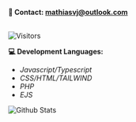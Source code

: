 **<p>📨 Contact: mathiasvj@outlook.com</p>**<br/>
<img alt="Visitors" src="https://visitor-badge.laobi.icu/badge?page_id=voie420"/><br/>
**<p>💻 Development Languages:</p>**
-  *Javascript/Typescript*
-  *CSS/HTML/TAILWIND*
-  *PHP*
-  *EJS*

<img alt="Github Stats" src="https://github-readme-stats.vercel.app/api?username=voie420&theme=dark&count_private=true&show_icons=true&include_all_commits=true"/>
